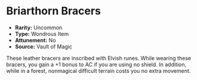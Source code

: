 # Briarthorn Bracers

- **Rarity:** Uncommon
- **Type:** Wondrous Item
- **Attunement:** No
- **Source:** Vault of Magic

These leather bracers are inscribed with Elvish runes. While wearing these bracers, you gain a +1 bonus to AC if you are using no shield. In addition, while in a forest, nonmagical difficult terrain costs you no extra movement.
